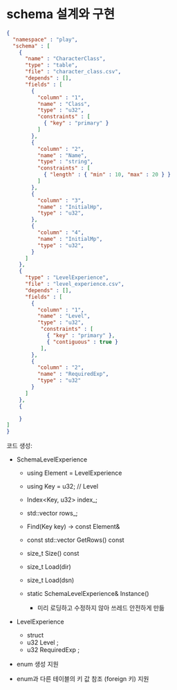# schema 설계와 구현 

```json
{
  "namespace" : "play",
  "schema" : [
    {
      "name" : "CharacterClass",
      "type" : "table",
      "file" : "character_class.csv", 
      "depends" : [],
      "fields" : [
        {
          "column" : "1",
          "name" : "Class", 
          "type" : "u32", 
          "constraints" : [
            { "key" : "primary" } 
          ]
        }, 
        {
          "column" : "2",
          "name" : "Name", 
          "type" : "string", 
          "constraints" : [
            { "length" : { "min" : 10, "max" : 20 } }
          ]
        }, 
        {
          "column" : "3",
          "name" : "InitialHp", 
          "type" : "u32", 
        }, 
        {
          "column" : "4",
          "name" : "InitialMp", 
          "type" : "u32", 
        } 
      ]
    },
    {
      "type" : "LevelExperience",
      "file" : "level_experience.csv", 
      "depends" : [],
      "fields" : [
        {
          "column" : "1",
          "name" : "Level", 
          "type" : "u32", 
           "constraints" : [ 
             { "key" : "primary" }, 
             { "contiguous" : true }
           ],
        }, 
        {
          "column" : "2",
          "name" : "RequiredExp", 
          "type" : "u32"
        } 
      ]
    }, 
    {

    }
]
}
```

코드 생성: 

- SchemaLevelExperience 
  - using Element = LevelExperience 
  - using Key = u32;  // Level
  - Index<Key, u32> index_;
  - std::vector<Element> rows_;

  - Find(Key key) -> const Element&
  - const std::vector<Element> GetRows() const
  - size_t Size() const 
  - size_t Load(dir)  
  - size_t Load(dsn)
  - static SchemaLevelExperience& Instance()
    - 미리 로딩하고 수정하지 않아 쓰레드 안전하게 만듦

- LevelExperience 
  - struct 
  - u32 Level ;
  - u32 RequiredExp ; 


- enum 생성 지원 
- enum과 다른 테이블의 키 값 참조 (foreign 키) 지원  

